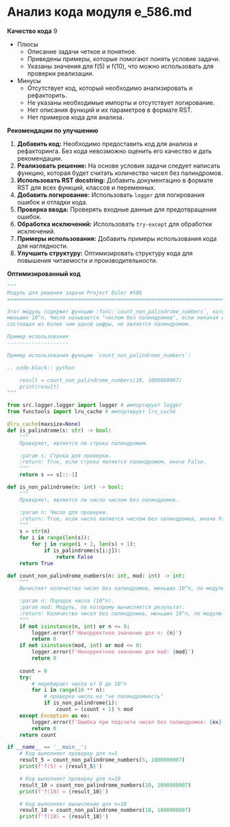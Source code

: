 # Анализ кода модуля e_586.md

**Качество кода**
9
-  Плюсы
    -  Описание задачи четкое и понятное.
    -  Приведены примеры, которые помогают понять условие задачи.
    -  Указаны значения для f(5) и f(10), что можно использовать для проверки реализации.
-  Минусы
    -  Отсутствует код, который необходимо анализировать и рефакторить.
    -  Не указаны необходимые импорты и отсутствует логирование.
    -  Нет описания функций и их параметров в формате RST.
    -  Нет примеров кода для анализа.

**Рекомендации по улучшению**

1.  **Добавить код:** Необходимо предоставить код для анализа и рефакторинга. Без кода невозможно оценить его качество и дать рекомендации.
2.  **Реализовать решение:** На основе условия задачи следует написать функцию, которая будет считать количество чисел без палиндромов.
3.  **Использовать RST docstring:** Добавить документацию в формате RST для всех функций, классов и переменных.
4.  **Добавить логирование:** Использовать `logger` для логирования ошибок и отладки кода.
5.  **Проверка ввода:** Проверять входные данные для предотвращения ошибок.
6.  **Обработка исключений:** Использовать `try-except` для обработки исключений.
7.  **Примеры использования:** Добавить примеры использования кода для наглядности.
8.  **Улучшить структуру:** Оптимизировать структуру кода для повышения читаемости и производительности.

**Оптимизированный код**
```python
"""
Модуль для решения задачи Project Euler #586
=========================================================================================

Этот модуль содержит функцию :func:`count_non_palindrome_numbers`, которая вычисляет количество чисел без палиндромов,
меньших 10^n. Число называется "числом без палиндромов", если никакая его непрерывная подпоследовательность цифр,
состоящая из более чем одной цифры, не является палиндромом.

Пример использования
--------------------

Пример использования функции `count_non_palindrome_numbers`:

.. code-block:: python

    result = count_non_palindrome_numbers(18, 1000000007)
    print(result)
"""

from src.logger.logger import logger # импортирует logger
from functools import lru_cache # импортирует lru_cache

@lru_cache(maxsize=None)
def is_palindrome(s: str) -> bool:
    """
    Проверяет, является ли строка палиндромом.

    :param s: Строка для проверки.
    :return: True, если строка является палиндромом, иначе False.
    """
    return s == s[::-1]

def is_non_palindrome(n: int) -> bool:
    """
    Проверяет, является ли число числом без палиндромов.

    :param n: Число для проверки.
    :return: True, если число является числом без палиндромов, иначе False.
    """
    s = str(n)
    for i in range(len(s)):
        for j in range(i + 2, len(s) + 1):
            if is_palindrome(s[i:j]):
                return False
    return True

def count_non_palindrome_numbers(n: int, mod: int) -> int:
    """
    Вычисляет количество чисел без палиндромов, меньших 10^n, по модулю mod.

    :param n: Порядок числа (10^n).
    :param mod: Модуль, по которому вычисляется результат.
    :return: Количество чисел без палиндромов, меньших 10^n, по модулю mod.
    """
    if not isinstance(n, int) or n <= 0:
        logger.error(f'Некорректное значение для n: {n}')
        return 0
    if not isinstance(mod, int) or mod <= 0:
        logger.error(f'Некорректное значение для mod: {mod}')
        return 0
    
    count = 0
    try:
        # перебирает числа от 0 до 10^n
        for i in range(10 ** n):
            # проверка числа на "не палиндромность"
            if is_non_palindrome(i):
                count = (count + 1) % mod
    except Exception as ex:
        logger.error(f'Ошибка при подсчете чисел без палиндромов: {ex}')
        return 0
    return count

if __name__ == '__main__':
    # Код выполняет проверку для n=5
    result_5 = count_non_palindrome_numbers(5, 1000000007)
    print(f'f(5) = {result_5}')

    # Код выполняет проверку для n=10
    result_10 = count_non_palindrome_numbers(10, 1000000007)
    print(f'f(10) = {result_10}')

    # Код выполняет вычисление для n=18
    result_18 = count_non_palindrome_numbers(18, 1000000007)
    print(f'f(18) = {result_18}')
```
